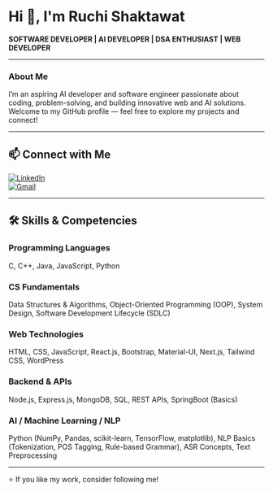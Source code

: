 # Hi 👋, I'm Ruchi Shaktawat

**SOFTWARE DEVELOPER | AI DEVELOPER | DSA ENTHUSIAST | WEB DEVELOPER**

---

### About Me

I’m an aspiring AI developer and software engineer passionate about coding, problem-solving, and building innovative web and AI solutions. Welcome to my GitHub profile — feel free to explore my projects and connect!

---

## 📫 Connect with Me

[![LinkedIn](https://img.shields.io/badge/-LinkedIn-0A66C2?style=for-the-badge&logo=linkedin&logoColor=white)](https://linkedin.com/in/ruchi-shaktawat-3b321a303)  
[![Gmail](https://img.shields.io/badge/-Gmail-D14836?style=for-the-badge&logo=gmail&logoColor=white)](mailto:ruchishaktawat5@gmail.com)

---

## 🛠️ Skills & Competencies

### Programming Languages
C, C++, Java, JavaScript, Python

### CS Fundamentals
Data Structures & Algorithms, Object-Oriented Programming (OOP), System Design, Software Development Lifecycle (SDLC)

### Web Technologies
HTML, CSS, JavaScript, React.js, Bootstrap, Material-UI, Next.js, Tailwind CSS, WordPress

### Backend & APIs
Node.js, Express.js, MongoDB, SQL, REST APIs, SpringBoot (Basics)

### AI / Machine Learning / NLP
Python (NumPy, Pandas, scikit-learn, TensorFlow, matplotlib), NLP Basics (Tokenization, POS Tagging, Rule-based Grammar), ASR Concepts, Text Preprocessing

---

⭐ If you like my work, consider following me!

